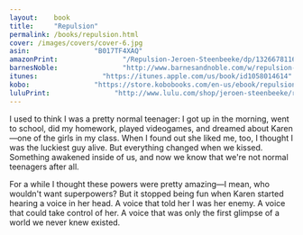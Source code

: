 ```yaml
---
layout:    book
title:     "Repulsion"
permalink: /books/repulsion.html
cover: /images/covers/cover-6.jpg
asin:                "B017TF4XAQ"
amazonPrint:                "/Repulsion-Jeroen-Steenbeeke/dp/1326678116/"
barnesNoble:                "http://www.barnesandnoble.com/w/repulsion-jeroen-steenbeeke/1122958460"
itunes:                "https://itunes.apple.com/us/book/id1058014614"
kobo:                "https://store.kobobooks.com/en-us/ebook/repulsion-1"
luluPrint:                "http://www.lulu.com/shop/jeroen-steenbeeke/repulsion/paperback/product-22560292.html"
---
```


I used to think I was a pretty normal teenager: I got up in the morning, went to school, did my homework, played videogames, and dreamed about Karen&#x2014;one of the girls in my class. When I found out she liked me, too, I thought I was the luckiest guy alive. But everything changed when we kissed. Something awakened inside of us, and now we know that we're not normal teenagers after all.

For a while I thought these powers were pretty amazing&#x2014;I mean, who wouldn't want superpowers? But it stopped being fun when Karen started hearing a voice in her head. A voice that told her I was her enemy. A voice that could take control of her. A voice that was only the first glimpse of a world we never knew existed.



